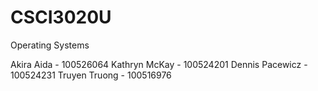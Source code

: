 # CSCI3020U
Operating Systems

Akira Aida - 100526064
Kathryn McKay - 100524201
Dennis Pacewicz - 100524231
Truyen Truong - 100516976
